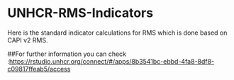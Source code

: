 # UNHCR-RMS-Indicators
Here is the standard indicator calculations for RMS which is done based on CAPI v2 RMS.


##For further information you can check :https://rstudio.unhcr.org/connect/#/apps/8b3541bc-ebbd-4fa8-8df8-c09817ffeab5/access
